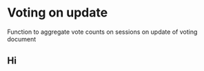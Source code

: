 # Voting on update

Function to aggregate vote counts on sessions on update of voting document

## Hi
